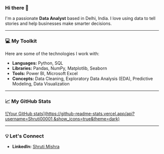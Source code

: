 ### Hi there 👋

I'm a passionate **Data Analyst** based in Delhi, India. I love using data to tell stories and help businesses make smarter decisions.

---

### 💻 My Toolkit
Here are some of the technologies I work with:

* **Languages:** Python, SQL
* **Libraries:** Pandas, NumPy, Matplotlib, Seaborn
* **Tools:** Power BI, Microsoft Excel
* **Concepts:** Data Cleaning, Exploratory Data Analysis (EDA), Predictive Modeling, Data Visualization

---

### 📈 My GitHub Stats
[![Your GitHub stats](https://github-readme-stats.vercel.app/api?username=Shruti00001 &show_icons=true&theme=dark)](https://github.com/anuraghazra/github-readme-stats)

---

### 💡 Let's Connect
* **LinkedIn:** [Shruti Mishra]([YOUR-LINKEDIN-URL](https://www.linkedin.com/in/shrutimishra011/))
